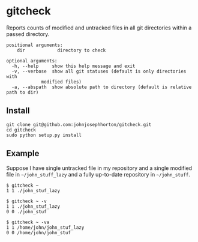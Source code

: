 gitcheck
========

Reports counts of modified and untracked files in all git directories within a
passed directory. 

    positional arguments:
	    dir            directory to check

    optional arguments:
      -h, --help     show this help message and exit
      -v, --verbose  show all git statuses (default is only directories with
                 modified files)
      -a, --abspath  show absolute path to directory (default is relative path to dir)


Install
-------

    git clone git@github.com:johnjosephhorton/gitcheck.git
	cd gitcheck
	sudo python setup.py install 
	
Example
-------
Suppose I have single untracked file in my repository and a single modified file in `~/john_stuff_lazy` and a fully up-to-date repository in `~/john_stuff`. 

    $ gitcheck ~ 
	1 1 ./john_stuf_lazy 
	
	$ gitcheck ~ -v
	1 1 ./john_stuf_lazy 
    0 0 ./john_stuf
	
	$ gitcheck ~ -va
	1 1 /home/john/john_stuf_lazy 
    0 0 /home/john/john_stuf
	
	
	
	



